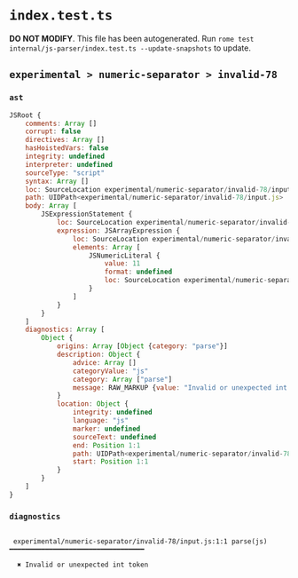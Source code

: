 # `index.test.ts`

**DO NOT MODIFY**. This file has been autogenerated. Run `rome test internal/js-parser/index.test.ts --update-snapshots` to update.

## `experimental > numeric-separator > invalid-78`

### `ast`

```javascript
JSRoot {
	comments: Array []
	corrupt: false
	directives: Array []
	hasHoistedVars: false
	integrity: undefined
	interpreter: undefined
	sourceType: "script"
	syntax: Array []
	loc: SourceLocation experimental/numeric-separator/invalid-78/input.js 1:0-2:0
	path: UIDPath<experimental/numeric-separator/invalid-78/input.js>
	body: Array [
		JSExpressionStatement {
			loc: SourceLocation experimental/numeric-separator/invalid-78/input.js 1:0-1:7
			expression: JSArrayExpression {
				loc: SourceLocation experimental/numeric-separator/invalid-78/input.js 1:0-1:7
				elements: Array [
					JSNumericLiteral {
						value: 11
						format: undefined
						loc: SourceLocation experimental/numeric-separator/invalid-78/input.js 1:1-1:6
					}
				]
			}
		}
	]
	diagnostics: Array [
		Object {
			origins: Array [Object {category: "parse"}]
			description: Object {
				advice: Array []
				categoryValue: "js"
				category: Array ["parse"]
				message: RAW_MARKUP {value: "Invalid or unexpected int token"}
			}
			location: Object {
				integrity: undefined
				language: "js"
				marker: undefined
				sourceText: undefined
				end: Position 1:1
				path: UIDPath<experimental/numeric-separator/invalid-78/input.js>
				start: Position 1:1
			}
		}
	]
}
```

### `diagnostics`

```

 experimental/numeric-separator/invalid-78/input.js:1:1 parse(js) ━━━━━━━━━━━━━━━━━━━━━━━━━━━━━━━━━━

  ✖ Invalid or unexpected int token


```
